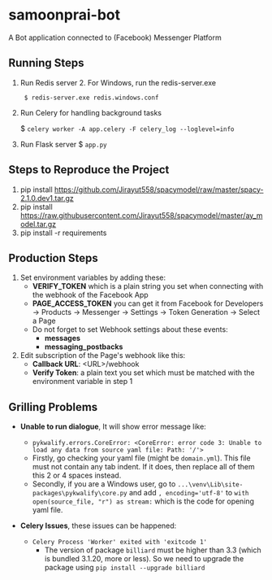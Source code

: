 # samoonprai-bot
A Bot application connected to (Facebook) Messenger Platform 

## Running Steps
1. Run Redis server
    2. For Windows, run the redis-server.exe
    
        $ redis-server.exe redis.windows.conf
    
1. Run Celery for handling background tasks

    $ `celery worker -A app.celery -F celery_log --loglevel=info`
    
1. Run Flask server
    $ `app.py`


## Steps to Reproduce the Project
1. pip install https://github.com/Jirayut558/spacymodel/raw/master/spacy-2.1.0.dev1.tar.gz
1. pip install https://raw.githubusercontent.com/Jirayut558/spacymodel/master/ay_model.tar.gz
1. pip install -r requirements


## Production Steps
1. Set environment variables by adding these:
    + **VERIFY_TOKEN** which is a plain string you set when connecting with the webhook of the Facebook App 
    + **PAGE_ACCESS_TOKEN** you can get it from Facebook for Developers -> Products -> Messenger -> Settings -> Token Generation -> Select a Page
    + Do not forget to set Webhook settings about these events:
        + **messages**
        + **messaging_postbacks**
1. Edit subscription of the Page's webhook like this:
    + **Callback URL**: \<URL\>/webhook
    + **Verify Token**: a plain text you set which must be matched with the environment variable in step 1

## Grilling Problems
+ **Unable to run dialogue**, It will show error message like:
    + ```pykwalify.errors.CoreError: <CoreError: error code 3: Unable to load any data from source yaml file: Path: '/'>```
    + Firstly, go checking your yaml file (might be `domain.yml`). This file must not contain any tab indent. If it does, then replace all of them this 2 or 4 spaces instead.
    + Secondly, if you are a Windows user, go to `...\venv\Lib\site-packages\pykwalify\core.py` and add `, encoding='utf-8'` to `with open(source_file, "r") as stream:` which is the code for opening yaml file.

+ **Celery Issues**, these issues can be happened:
    + ```Celery Process 'Worker' exited with 'exitcode 1'```
        + The version of package `billiard` must be higher than 3.3 (which is bundled 3.1.20, more or less). So we need to upgrade the package using `pip install --upgrade billiard`
